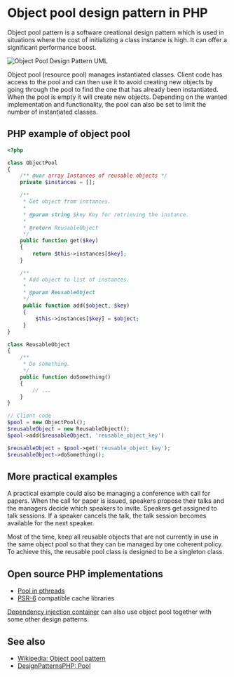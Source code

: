 # Object pool design pattern in PHP

Object pool pattern is a software creational design pattern which is used in
situations where the cost of initializing a class instance is high. It can
offer a significant performance boost.

![Object Pool Design Pattern UML](https://raw.githubusercontent.com/php-earth/PHP.earth/master/assets/images/oop/design-patterns/object-pool.png "Object Pool Design Pattern")

Object pool (resource pool) manages instantiated classes. Client code has
access to the pool and can then use it to avoid creating new objects by going
through the pool to find the one that has already been instantiated. When the
pool is empty it will create new objects. Depending on the wanted
implementation and functionality, the pool can also be set to limit the number
of instantiated classes.

## PHP example of object pool

```php
<?php

class ObjectPool
{
    /** @var array Instances of reusable objects */
    private $instances = [];

    /**
     * Get object from instances.
     *
     * @param string $key Key for retrieving the instance.
     *
     * @return ReusableObject
     */
    public function get($key)
    {
        return $this->instances[$key];
    }

    /**
     * Add object to list of instances.
     *
     * @param ReusableObject
     */
     public function add($object, $key)
     {
         $this->instances[$key] = $object;
     }
}

class ReusableObject
{
    /**
     * Do something.
     */
    public function doSomething()
    {
        // ...
    }
}

// Client code
$pool = new ObjectPool();
$reusableObject = new ReusableObject();
$pool->add($reusableObject, 'reusable_object_key')

$reusableObject = $pool->get('reusable_object_key');
$reusableObject->doSomething();
```

## More practical examples

A practical example could also be managing a conference with call for papers.
When the call for paper is issued, speakers propose their talks and the
managers decide which speakers to invite. Speakers get assigned to talk
sessions. If a speaker cancels the talk, the talk session becomes available for
the next speaker.

Most of the time, keep all reusable objects that are not currently in use in
the same object pool so that they can be managed by one coherent policy. To
achieve this, the reusable pool class is designed to be a singleton class.

## Open source PHP implementations

* [Pool in pthreads](http://php.net/manual/en/class.pool.php)
* [PSR-6](http://www.php-fig.org/psr/psr-6/) compatible cache libraries

[Dependency injection container](/oop/dic.md) can also use object pool together
with some other design patterns.

## See also

* [Wikipedia: Object pool pattern](https://en.wikipedia.org/wiki/Object_pool_pattern)
* [DesignPatternsPHP: Pool](http://designpatternsphp.readthedocs.io/en/latest/Creational/Pool/README.html)
